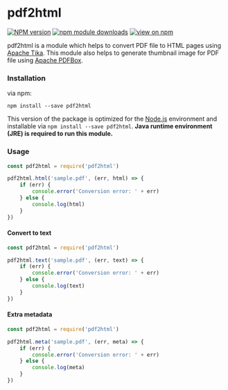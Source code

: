 # pdf2html

[![NPM version](https://img.shields.io/npm/v/pdf2html.svg)](https://www.npmjs.com/package/pdf2html)
[![npm module downloads](http://img.shields.io/npm/dt/pdf2html.svg)](https://www.npmjs.org/package/pdf2html)
[![view on npm](http://img.shields.io/npm/l/pdf2html.svg)](https://www.npmjs.org/package/pdf2html)


pdf2html is a module which helps to convert PDF file to HTML pages using [Apache Tika](https://tika.apache.org/). This module also helps to generate thumbnail image for PDF file using [Apache PDFBox](https://pdfbox.apache.org/).

### Installation
via npm:

```
npm install --save pdf2html
```

This version of the package is optimized for the [Node.js](https://nodejs.org/) environment and installable via `npm install --save pdf2html`. **Java runtime environment (JRE) is required to run this module.**

### Usage
```javascript
const pdf2html = require('pdf2html')

pdf2html.html('sample.pdf', (err, html) => {
    if (err) {
        console.error('Conversion error: ' + err)
    } else {
        console.log(html)
    }
})
```

#### Convert to text
```javascript
const pdf2html = require('pdf2html')

pdf2html.text('sample.pdf', (err, text) => {
    if (err) {
        console.error('Conversion error: ' + err)
    } else {
        console.log(text)
    }
})
```

#### Extra metadata
```javascript
const pdf2html = require('pdf2html')

pdf2html.meta('sample.pdf', (err, meta) => {
    if (err) {
        console.error('Conversion error: ' + err)
    } else {
        console.log(meta)
    }
})
```
